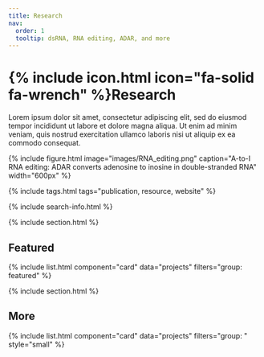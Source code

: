```yaml
---
title: Research
nav:
  order: 1
  tooltip: dsRNA, RNA editing, ADAR, and more
---
```


# {% include icon.html icon="fa-solid fa-wrench" %}Research

Lorem ipsum dolor sit amet, consectetur adipiscing elit, sed do eiusmod tempor incididunt ut labore et dolore magna aliqua.
Ut enim ad minim veniam, quis nostrud exercitation ullamco laboris nisi ut aliquip ex ea commodo consequat.

{%
  include figure.html
  image="images/RNA_editing.png"
  caption="A-to-I RNA editing: ADAR converts adenosine to inosine in double-stranded RNA"
  width="600px"
%}

{% include tags.html tags="publication, resource, website" %}

{% include search-info.html %}

{% include section.html %}

## Featured

{% include list.html component="card" data="projects" filters="group: featured" %}

{% include section.html %}

## More

{% include list.html component="card" data="projects" filters="group: " style="small" %}
